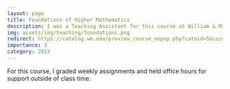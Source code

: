 ```yaml
---
layout: page
title: Foundations of Higher Mathematics
description: I was a Teaching Assistant for this course at William & Mary. Click here to see the Course Catalog Description.
img: assets/img/teaching/foundations.png
redirect: https://catalog.wm.edu/preview_course_nopop.php?catoid=5&coid=9300
importance: 3
category: 2013
---
```


For this course, I graded weekly assignments and held office hours for support outside of class time.

